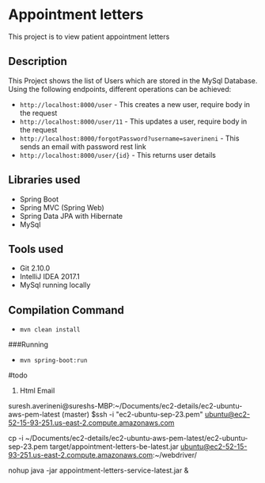 # Appointment letters
This project is to view patient appointment letters

## Description
This Project shows the list of Users which are stored in the MySql Database. Using the following endpoints, different operations can be achieved:
- `http://localhost:8000/user` - This creates a new user, require body in the request
- `http://localhost:8000/user/11` - This updates a user, require body in the request
- `http://localhost:8000/forgotPassword?username=saverineni` - This sends an email with password rest link
- `http://localhost:8000/user/{id}` - This returns user details

## Libraries used
- Spring Boot
- Spring MVC (Spring Web)
- Spring Data JPA with Hibernate
- MySql

## Tools used
- Git 2.10.0
- IntelliJ IDEA 2017.1
- MySql running locally

## Compilation Command
- `mvn clean install`

###Running
- `mvn spring-boot:run`



#todo
1) Html Email

suresh.averineni@sureshs-MBP:~/Documents/ec2-details/ec2-ubuntu-aws-pem-latest (master) $ssh -i "ec2-ubuntu-sep-23.pem" ubuntu@ec2-52-15-93-251.us-east-2.compute.amazonaws.com

cp -i ~/Documents/ec2-details/ec2-ubuntu-aws-pem-latest/ec2-ubuntu-sep-23.pem  target/appointment-letters-be-latest.jar ubuntu@ec2-52-15-93-251.us-east-2.compute.amazonaws.com:~/webdriver/

nohup java -jar appointment-letters-service-latest.jar &
